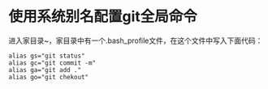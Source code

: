 
# 使用系统别名配置git全局命令
进入家目录~，家目录中有一个.bash_profile文件，在这个文件中写入下面代码：
```
alias gs="git status"
alias gc="git commit -m"
alias ga="git add ."
alias go="git chekout"
```